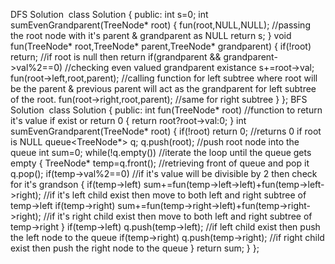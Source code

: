 DFS Solution
​
class Solution {
public:
int s=0;
int sumEvenGrandparent(TreeNode* root) {
fun(root,NULL,NULL);  //passing the root node with it's parent & grandparent as NULL
return s;
}
void fun(TreeNode* root,TreeNode* parent,TreeNode* grandparent)
{
if(!root) return;  //if root is null then return
if(grandparent && grandparent->val%2==0)  //checking even valued grandparent existance
s+=root->val;
fun(root->left,root,parent);  //calling function for left subtree where root will be the parent & previous parent will act as the grandparent for left subtree of the root.
fun(root->right,root,parent);  //same for right subtree
}
};
BFS Solution
​
class Solution {
public:
int fun(TreeNode* root)  //function to return it's value if exist or return 0
{
return root?root->val:0;
}
int sumEvenGrandparent(TreeNode* root) {
if(!root) return 0;  //returns 0 if root is NULL
queue<TreeNode*> q;
q.push(root);  //push root node into the queue
int sum=0;
while(!q.empty())  //iterate the loop until the queue gets empty
{
TreeNode* temp=q.front();  //retrieving front of queue and pop it
q.pop();
if(temp->val%2==0)  //if it's value will be divisible by 2 then check for it's grandson
{
if(temp->left) sum+=fun(temp->left->left)+fun(temp->left->right);  //if it's left child exist then move to both left and right subtree of temp->left
if(temp->right) sum+=fun(temp->right->left)+fun(temp->right->right);  //if it's right child exist then move to both left and right subtree of temp->right
}
if(temp->left) q.push(temp->left);  //if left child exist then push the left node to the queue
if(temp->right) q.push(temp->right);  //if right child exist then push the right node to the queue
}
return sum;
}
};
​